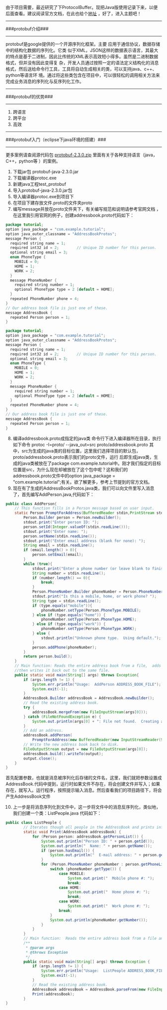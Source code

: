 由于项目需要，最近研究了下ProtocolBuffer。现把Java版使用记录下来，以便后面查看。建议阅读官方文档，在此也给个[地址]( http://code.google.com/intl/zh-CN/apis/protocolbuffers/docs/overview.html) ，好了，进入主题吧！

***

###protobuf介绍###

***

protobuf是google提供的一个开源序列化框架。主要 应用于通信协议，数据存储中的结构化数据的序列化。它类 似于XML，JSON这样的数据表示语言，其最大的特点是基于二进制，因此比传统的XML表示高效短小得多。虽然是二进制数据格式，但并没有因此变得复 杂，开发人员通过按照一定的语法定义结构化的消息格式，然后送给命令行工具，工具将自动生成相关的类，可以支持java、c++、python等语言环 境。通过将这些类包含在项目中，可以很轻松的调用相关方法来完成业务消息的序列化与反序列化工作。

***

###protobuf的优势###

***

1. 跨语言
2. 跨平台
3. 高效

***

###protobuf入门（eclipse下java环境的搭建）###

***

 更多案例请查阅源代码包 [protobuf-2.3.0.zip](https://code.google.com/p/protobuf/downloads/detail?name=protobuf-2.3.0.zip&can=2&q=)   里面有关于各种支持语言（java，C++，python等 ）的案例。

1. 下载jar包 protobuf-java-2.3.0.jar
2. 下载编译器protoc.exe
3. 新建java工程test_protobuf
4. 导入protobuf-java-2.3.0.jar包
5. 导入编译器protoc.exe到项目下
6. 在项目下建存放文件.proto的文件夹proto
7. 编写message并放在proto文件夹下，有关编写规范和说明请参考官网文档 ，在这里我引用官网的例子，创建addressbook.proto代码如下：

```java
package tutorial;
option java_package = "com.example.tutorial";
option java_outer_classname = "AddressBookProtos";
message Person {
  required string name = 1;
  required int32 id = 2;        // Unique ID number for this person.
  optional string email = 3;
  enum PhoneType {
    MOBILE = 0;
    HOME = 1;
    WORK = 2;
  }
  message PhoneNumber {
    required string number = 1;
    optional PhoneType type = 2 [default = HOME];
  }
  repeated PhoneNumber phone = 4;
}
// Our address book file is just one of these.
message AddressBook {
  repeated Person person = 1;
}
```

```java
package tutorial;
option java_package = "com.example.tutorial";
option java_outer_classname = "AddressBookProtos";
message Person {
  required string name = 1;
  required int32 id = 2;        // Unique ID number for this person.
  optional string email = 3;
  enum PhoneType {
    MOBILE = 0;
    HOME = 1;
    WORK = 2;
  }
  message PhoneNumber {
    required string number = 1;
    optional PhoneType type = 2 [default = HOME];
  }
  repeated PhoneNumber phone = 4;
}
// Our address book file is just one of these.
message AddressBook {
  repeated Person person = 1;
}
```

8. 编译addressbook.proto成指定的java类
 命令行下进入编译器所在目录，执行如下命令
     protoc -I=proto/ --java_out=src proto/addressbook.proto
     其中，src为生成的java类的目标位置，这里我们选择项目的默认包，proto/addressbook.proto表示我们的proto文件，运行 后即生成java类，生成的java类被放在了package com.example.tutorial中。刚才我们指定的目标位置是src，为什么现在却被放在了这个包中呢？这和我们的 addressbook.proto文件中的option java_package = "com.example.tutorial";有关。欲了解更多，参考上节提到的官方文档。
9. 现在有了生成的AddressBookProtos.java类，我们可以向文件里写入消息了，首先编写AddPerson.java,代码如下：


```java
public class AddPerson{    
	// This function fills in a Person message based on user input.    
	static Person PromptForAddress(BufferedReader stdin,PrintStream stdout)throws IOException{      
		Person.Builder person = Person.newBuilder();
		stdout.print("Enter person ID: ");      
		person.setId(Integer.valueOf(stdin.readLine()));        
		stdout.print("Enter name: ");      
		person.setName(stdin.readLine());        
		stdout.print("Enter email address (blank for none): ");      
		String email = stdin.readLine();      
		if (email.length() > 0){        
			person.setEmail(email);     
		}       
		while (true){        
			stdout.print("Enter a phone number (or leave blank to finish): ");
			String number = stdin.readLine();        
			if (number.length() == 0){          
				break;        
			}          
			Person.PhoneNumber.Builder phoneNumber = Person.PhoneNumber.newBuilder().setNumber(number);
			stdout.print("Is this a mobile, home, or work phone? ");        
			String type = stdin.readLine();        
			if (type.equals("mobile")){          
				phoneNumber.setType(Person.PhoneType.MOBILE);    
			} else if (type.equals("home")) {          
				phoneNumber.setType(Person.PhoneType.HOME);        
			} else if (type.equals("work")) {         
				phoneNumber.setType(Person.PhoneType.WORK);        
			} else {          
				stdout.println("Unknown phone type.  Using default.");        
			}          
			person.addPhone(phoneNumber);      
		}        
		return person.build();    
	}      
	// Main function: Reads the entire address book from a file,  adds one person based on user input, 
	//then writes it back out to the same file.    
	public static void main(String[] args) throws Exception{      
		if (args.length != 1) {        
			System.err.println("Usage:  AddPerson ADDRESS_BOOK_FILE");        
			System.exit(-1);      
		}        
		AddressBook.Builder addressBook = AddressBook.newBuilder();        
		// Read the existing address book.      
		try {        
			addressBook.mergeFrom(new FileInputStream(args[0]));      
		} catch (FileNotFoundException e) {        
			System.out.println(args[0] + ": File not found.  Creating a new file.");      
		}        
		// Add an address.      
		addressBook.addPerson(        
			PromptForAddress(new BufferedReader(new InputStreamReader(System.in)), System.out));        
		// Write the new address book back to disk.      
		FileOutputStream output = new FileOutputStream(args[0]);      
		addressBook.build().writeTo(output);     
		output.close();    
	} 
}

```

首先配置参数，也就是消息被序列化后存储的文件名，这里，我们就把参数设置成AddressBook.代码中提到，运行时如果文件不存在，将会创建文件并写入；如果存在，就写入。运行程序，按照提示输入消息。然后查看我们的项目路径下，将会产生AddressBook文件

10. 上一步是将消息序列化到文件中，这一步将文件中的消息反序列化，类似地，我们创建一个类：ListPeople.java 代码如下： 

```java
public class ListPeople {    
		// Iterates though all people in the AddressBook and prints info about them.    
		static void Print(AddressBook addressBook) {      
			for (Person person: addressBook.getPersonList()) {        
				System.out.println("Person ID: " + person.getId());        
				System.out.println("  Name: " + person.getName());        
				if (person.hasEmail()) {          
					System.out.println("  E-mail address: " + person.getEmail());        
				}          
				for (Person.PhoneNumber phoneNumber : person.getPhoneList()) {          
					switch (phoneNumber.getType()) {            
						case MOBILE:              
							System.out.print("  Mobile phone #: ");              
							break;            
						case HOME:              
							System.out.print("  Home phone #: ");              
							break;            
						case WORK:              
							System.out.print("  Work phone #: ");              
						break;          
					}          
					System.out.println(phoneNumber.getNumber());        
				}      
			}    
		}      
		// Main function:  Reads the entire address book from a file and prints all  the information inside.    
		/**
		 * @param args
		 * @throws Exception
		 */
		public static void main(String[] args) throws Exception {      
			if (args.length != 1) {        
				System.err.println("Usage:  ListPeople ADDRESS_BOOK_FILE");        
				System.exit(-1);      
			}        
			// Read the existing address book.      
			AddressBook addressBook = AddressBook.parseFrom(new FileInputStream(args[0]));
			Print(addressBook);    
		}  
}
```
